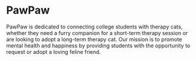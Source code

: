 # PawPaw
PawPaw is dedicated to connecting college students with therapy cats, whether they need a furry companion for a short-term therapy session or are looking to adopt a long-term therapy cat. Our mission is to promote mental health and happiness by providing students with the opportunity to request or adopt a loving feline friend.
